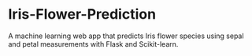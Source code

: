 # Iris-Flower-Prediction
A machine learning web app that predicts Iris flower species using sepal and petal measurements with Flask and Scikit-learn.
